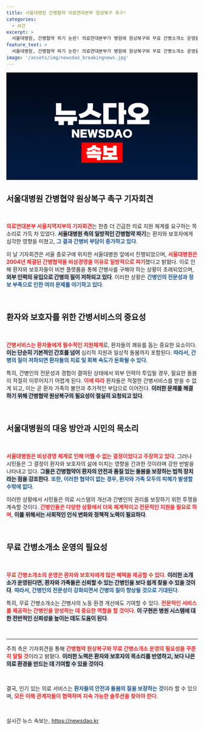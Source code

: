 ```yaml
---
title: 서울대병원 간병협약 의료연대본부 원상복구 촉구!
categories:
  - 보건
excerpt: >
  서울대병원, 간병협약 파기 논란! 의료연대본부가 병원에 원상복구와 무료 간병소개소 운영을 촉구하며 기자회견을 열었습니다. 환자와 보호자들의 간병비 부담이 증가하는 현실을 들어, 과연 병원의 진심은 무엇일까요?
feature_text: >
  서울대병원, 간병협약 파기 논란! 의료연대본부가 병원에 원상복구와 무료 간병소개소 운영을 촉구하며 기자회견을 열었습니다. 환자와 보호자들의 간병비 부담이 증가하는 현실을 들어, 과연 병원의 진심은 무엇일까요?
image: '/assets/img/newsdao_breakingnews.jpg'
---
```


<p><img src="/assets/img/newsdao_breakingnews.jpg" alt="bookingtag 속보" /></p>

<h2 data-ke-size="size26">서울대병원 간병협약 원상복구 촉구 기자회견</h2>

<p data-ke-size="size16">&nbsp;</p>

<p data-ke-size="size16"><b><span style="color: #ee2323;">의료연대본부 서울지역지부의 기자회견</span></b>는 한층 더 긴급한 의료 지원 체계를 요구하는 목소리로 가득 차 있었다. <b><span style="background-color: #21538527;">서울대병원 측의 일방적인 간병협약 파기</span></b>는 환자와 보호자에게 심각한 영향을 미쳤고, <b><span style="color: #1a5490;">그 결과 간병비 부담이 증가하고 있다</span></b>.</p>

<p data-ke-size="size16">이 날 기자회견은 서울 종로구에 위치한 서울대병원 앞에서 진행되었으며, <b><span style="color: #ee2323;">서울대병원은 2004년 체결된 간병협약을 비상경영을 이유로 일방적으로 파기</span></b>했다고 밝혔다. 이로 인해 환자와 보호자들이 비싼 플랫폼을 통해 간병사를 구해야 하는 상황이 초래되었으며, <b><span style="background-color: #21538527;">외부 인력의 유입으로 간병의 질이 저하되고 있다</span></b>. 이러한 상황은 <b><span style="color: #1a5490;">간병인의 전문성과 정보 부족으로 인한 여러 문제를 야기하고 있다</span></b>.</p>

<p data-ke-size="size16">&nbsp;</p>

<h2 data-ke-size="size26">환자와 보호자를 위한 간병서비스의 중요성</h2>

<p data-ke-size="size16">&nbsp;</p>

<p data-ke-size="size16"><b><span style="color: #ee2323;">간병서비스는 환자들에게 필수적인 지원체계</span></b>로, 환자들의 쾌유를 돕는 중요한 요소이다. <b><span style="background-color: #21538527;">이는 단순히 기본적인 간호를 넘어</span></b> 심리적 지원과 일상적 돌봄까지 포함된다. <b><span style="color: #1a5490;">따라서, 간병의 질이 저하되면 환자들의 치료 및 회복 속도가 둔화될 수 있다</span></b>.</p>

<p data-ke-size="size16">특히, 간병인의 전문성과 경험이 결여된 상태에서 외부 인력이 투입될 경우, 필요한 돌봄이 적절히 이루어지기 어렵게 된다. <b><span style="color: #ee2323;">이에 따라</span></b> 환자들은 적절한 간병서비스를 받을 수 없게 되고, 이는 곧 환자 가족의 불안과 추가적인 부담으로 이어진다. <b><span style="background-color: #21538527;">이러한 문제를 해결하기 위해 간병협약 원상복구의 필요성이 절실히 요청되고 있다</span></b>.</p>

<p data-ke-size="size16">&nbsp;</p>

<h2 data-ke-size="size26">서울대병원의 대응 방안과 시민의 목소리</h2>

<p data-ke-size="size16">&nbsp;</p>

<p data-ke-size="size16"><b><span style="color: #ee2323;">서울대병원은 비상경영 체계로 인해 어쩔 수 없는 결정이었다고 주장하고 있다</span></b>. 그러나 시민들은 그 결정이 환자와 보호자의 삶에 미치는 영향을 간과한 것이라며 강한 반발을 나타내고 있다. <b><span style="background-color: #21538527;">그들은 간병협약이 환자의 안전과 품질 있는 돌봄을 보장하는 법적 장치라는 점을 강조한다</span></b>. <b><span style="color: #1a5490;">또한, 이러한 협약이 없는 경우, 환자와 가족 모두의 피해가 발생할 수밖에 없다</span></b>.</p>

<p data-ke-size="size16">이러한 상황에서 시민들은 의료 시스템의 개선과 간병인의 권리를 보장하기 위한 투쟁을 계속할 것이다. <b><span style="color: #ee2323;">간병인들은 다양한 상황에서 더욱 체계적이고 전문적인 지원을 필요로 하며</span></b>, <b><span style="background-color: #21538527;">이를 위해서는 사회적인 인식 변화와 정책적 노력이 필요하다</span></b>.</p>

<p data-ke-size="size16">&nbsp;</p>

<h2 data-ke-size="size26">무료 간병소개소 운영의 필요성</h2>

<p data-ke-size="size16">&nbsp;</p>

<p data-ke-size="size16"><b><span style="color: #ee2323;">무료 간병소개소의 운영은 환자와 보호자에게 많은 혜택을 제공할 수 있다</span></b>. <b><span style="background-color: #21538527;">이러한 소개소가 운영된다면, 환자와 가족들은 신뢰할 수 있는 간병인을 보다 쉽게 찾을 수 있을 것이다</span></b>. <b><span style="color: #1a5490;">따라서, 간병인의 전문성이 강화되면서 간병의 질이 향상될 것으로 기대된다</span></b>.</p>

<p data-ke-size="size16">특히, 무료 간병소개소는 간병사의 노동 환경 개선에도 기여할 수 있다. <b><span style="color: #ee2323;">전문적인 서비스를 제공하는 간병인을 양성하는 데 중요한 역할을 할 것이다</span></b>. <b><span style="background-color: #21538527;">이 구현은 병원 시스템에 대한 전반적인 신뢰성을 높이는 데도 도움이 된다</span></b>.</p>

<p data-ke-size="size16">&nbsp;</p>

<hr />

<p data-ke-size="size16">주최 측은 기자회견을 통해 <b><span style="color: #ee2323;">간병협약 원상복구와 무료 간병소개소 운영의 필요성을 꾸준히 알릴 것</span></b>이라고 밝혔다. <b><span style="background-color: #21538527;">이러한 노력은 환자와 보호자의 목소리를 반영하고, 보다 나은 의료 환경을 만드는 데 기여할 수 있을 것이다</span></b>.</p>

<p data-ke-size="size16">&nbsp;</p>

<p data-ke-size="size16">결국, 인기 있는 의료 서비스는 <b><span style="color: #1a5490;">환자들의 안전과 돌봄의 질을 보장하는 것</span></b>이라 할 수 있으며, <b><span style="color: #ee2323;">모든 이해 관계자들이 협력하며 지속 가능한 솔루션을 찾아야 한다</span></b>.</p>

<p data-ke-size="size16">&nbsp;</p>
실시간 뉴스 속보는, <a href="https://newsdao.kr" rel="dofollow">https://newsdao.kr</a>


